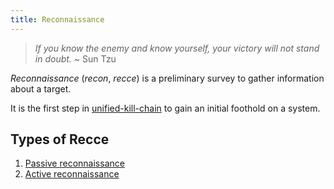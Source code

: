 ```yaml
---
title: Reconnaissance
---
```


> _If you know the enemy and know yourself, your victory will not stand in doubt._
> ~ Sun Tzu

_Reconnaissance_ (_recon_, _recce_) is a preliminary survey to gather information about a target.

It is the first step in [unified-kill-chain](/private/cybersecurity/knowledge/pentesting/unified-kill-chain.md) to gain an initial foothold on a system.

## Types of Recce

1. [Passive reconnaissance](/knowledge/offsec/pentesting/recce/passive-recce.md)
2. [Active reconnaissance](/knowledge/offsec/pentesting/recce/active-recce.md)
